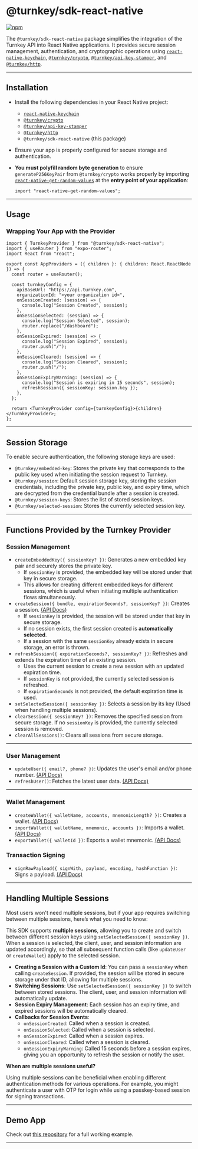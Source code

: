 # **@turnkey/sdk-react-native**

[![npm](https://img.shields.io/npm/v/@turnkey/sdk-react-native?color=%234C48FF)](https://www.npmjs.com/package/@turnkey/sdk-react-native)

The `@turnkey/sdk-react-native` package simplifies the integration of the Turnkey API into React Native applications. It provides secure session management, authentication, and cryptographic operations using [`react-native-keychain`](https://github.com/oblador/react-native-keychain), [`@turnkey/crypto`](../crypto/), [`@turnkey/api-key-stamper`](../api-key-stamper/), and [`@turnkey/http`](../http/).

---

## **Installation**

- Install the following dependencies in your React Native project:
  - [`react-native-keychain`](https://www.npmjs.com/package/react-native-keychain)
  - [`@turnkey/crypto`](../crypto/)
  - [`@turnkey/api-key-stamper`](../api-key-stamper/)
  - [`@turnkey/http`](../http/)
  - `@turnkey/sdk-react-native` (this package)
- Ensure your app is properly configured for secure storage and authentication.
- **You must polyfill random byte generation** to ensure `generateP256KeyPair` from `@turnkey/crypto` works properly by importing [`react-native-get-random-values`](https://www.npmjs.com/package/react-native-get-random-values) at the **entry point of your application**:

  ```tsx
  import "react-native-get-random-values";
  ```

---

## **Usage**

### **Wrapping Your App with the Provider**

```tsx
import { TurnkeyProvider } from "@turnkey/sdk-react-native";
import { useRouter } from "expo-router";
import React from "react";

export const AppProviders = ({ children }: { children: React.ReactNode }) => {
  const router = useRouter();

  const turnkeyConfig = {
    apiBaseUrl: "https://api.turnkey.com",
    organizationId: "<your organization id>",
    onSessionCreated: (session) => {
      console.log("Session Created", session);
    },
    onSessionSelected: (session) => {
      console.log("Session Selected", session);
      router.replace("/dashboard");
    },
    onSessionExpired: (session) => {
      console.log("Session Expired", session);
      router.push("/");
    },
    onSessionCleared: (session) => {
      console.log("Session Cleared", session);
      router.push("/");
    },
    onSessionExpiryWarning: (session) => {
      console.log("Session is expiring in 15 seconds", session);
      refreshSession({ sessionKey: session.key });
    },
  };

  return <TurnkeyProvider config={turnkeyConfig}>{children}</TurnkeyProvider>;
};
```

---

## **Session Storage**

To enable secure authentication, the following storage keys are used:

- `@turnkey/embedded-key`: Stores the private key that corresponds to the public key used when initiating the session request to Turnkey.
- `@turnkey/session`: Default session storage key, storing the session credentials, including the private key, public key, and expiry time, which are decrypted from the credential bundle after a session is created.
- `@turnkey/session-keys`: Stores the list of stored session keys.
- `@turnkey/selected-session`: Stores the currently selected session key.

---

## **Functions Provided by the Turnkey Provider**

### **Session Management**

- `createEmbeddedKey({ sessionKey? })`: Generates a new embedded key pair and securely stores the private key.
  - If `sessionKey` is provided, the embedded key will be stored under that key in secure storage.
  - This allows for creating different embedded keys for different sessions, which is useful when initiating multiple authentication flows simultaneously.
- `createSession({ bundle, expirationSeconds?, sessionKey? })`: Creates a session. [(API Docs)](https://docs.turnkey.com/api#tag/Sessions/operation/CreateReadWriteSession)
  - If `sessionKey` is provided, the session will be stored under that key in secure storage.
  - If no session exists, the first session created is **automatically selected**.
  - If a session with the same `sessionKey` already exists in secure storage, an error is thrown.
- `refreshSession({ expirationSeconds?, sessionKey? })`: Refreshes and extends the expiration time of an existing session.
  - Uses the current session to create a new session with an updated expiration time.
  - If `sessionKey` is not provided, the currently selected session is refreshed.
  - If `expirationSeconds` is not provided, the default expiration time is used.
- `setSelectedSession({ sessionKey })`: Selects a session by its key (Used when handling multiple sessions).
- `clearSession({ sessionKey? })`: Removes the specified session from secure storage. If no `sessionKey` is provided, the currently selected session is removed.
- `clearAllSessions()`: Clears all sessions from secure storage.

---

### **User Management**

- `updateUser({ email?, phone? })`: Updates the user's email and/or phone number. [(API Docs)](https://docs.turnkey.com/api#tag/Users/operation/UpdateUser)
- `refreshUser()`: Fetches the latest user data. [(API Docs)](https://docs.turnkey.com/api#tag/Sessions)

---

### **Wallet Management**

- `createWallet({ walletName, accounts, mnemonicLength? })`: Creates a wallet. [(API Docs)](https://docs.turnkey.com/api#tag/Wallets/operation/CreateWallet)
- `importWallet({ walletName, mnemonic, accounts })`: Imports a wallet. [(API Docs)](https://docs.turnkey.com/api#tag/Wallets/operation/ImportWallet)
- `exportWallet({ walletId })`: Exports a wallet mnemonic. [(API Docs)](https://docs.turnkey.com/api#tag/Wallets/operation/ExportWallet)

### **Transaction Signing**

- `signRawPayload({ signWith, payload, encoding, hashFunction })`: Signs a payload. [(API Docs)](https://docs.turnkey.com/api#tag/Signing/operation/SignRawPayload)

---

## **Handling Multiple Sessions**

Most users won't need multiple sessions, but if your app requires switching between multiple sessions, here’s what you need to know:

This SDK supports **multiple sessions**, allowing you to create and switch between different session keys using `setSelectedSession({ sessionKey })`. When a session is selected, the client, user, and session information are updated accordingly, so that all subsequent function calls (like `updateUser` or `createWallet`) apply to the selected session.

- **Creating a Session with a Custom Id**: You can pass a `sessionKey` when calling `createSession`. If provided, the session will be stored in secure storage under that ID, allowing for multiple sessions.
- **Switching Sessions**: Use `setSelectedSession({ sessionKey })` to switch between stored sessions. The client, user, and session information will automatically update.
- **Session Expiry Management**: Each session has an expiry time, and expired sessions will be automatically cleared.
- **Callbacks for Session Events**:
  - `onSessionCreated`: Called when a session is created.
  - `onSessionSelected`: Called when a session is selected.
  - `onSessionExpired`: Called when a session expires.
  - `onSessionCleared`: Called when a session is cleared.
  - `onSessionExpiryWarning`: Called 15 seconds before a session expires, giving you an opportunity to refresh the session or notify the user.

**When are multiple sessions useful?**

Using multiple sessions can be beneficial when enabling different authentication methods for various operations. For example, you might authenticate a user with OTP for login while using a passkey-based session for signing transactions.

---

## **Demo App**

Check out [this repository](https://github.com/tkhq/react-native-demo-wallet) for a full working example.

---
